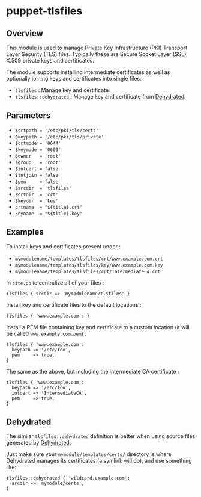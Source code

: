 # puppet-tlsfiles

## Overview

This module is used to manage Private Key Infrastructure (PKI) Transport Layer
Security (TLS) files. Typically these are Secure Socket Layer (SSL) X.509
private keys and certificates.

The module supports installing intermediate certificates as well as optionally
joining keys and certificates into single files.

* `tlsfiles` : Manage key and certificate
* `tlsfiles::dehydrated` : Manage key and certificate from
  [Dehydrated](https://github.com/dehydrated-io/dehydrated).

## Parameters

* `$crtpath = '/etc/pki/tls/certs'`
* `$keypath = '/etc/pki/tls/private'`
* `$crtmode = '0644'`
* `$keymode = '0600'`
* `$owner   = 'root'`
* `$group   = 'root'`
* `$intcert = false`
* `$intjoin = false`
* `$pem     = false`
* `$srcdir  = 'tlsfiles'`
* `$crtdir  = 'crt'`
* `$keydir  = 'key'`
* `crtname  = "${title}.crt"`
* `keyname  = "${title}.key"`

## Examples

To install keys and certificates present under :

* `mymodulename/templates/tlsfiles/crt/www.example.com.crt`
* `mymodulename/templates/tlsfiles/key/www.example.com.key`
* `mymodulename/templates/tlsfiles/crt/IntermediateCA.crt`

In `site.pp` to centralize all of your files :

```puppet
Tlsfiles { srcdir => 'mymodulename/tlsfiles' }
```

Install key and certificate files to the default locations :

```puppet
tlsfiles { 'www.example.com': }
```

Install a PEM file containing key and certificate to a custom location (it will
be called `www.example.com.pem`) :

```puppet
tlsfiles { 'www.example.com':
  keypath => '/etc/foo',
  pem     => true,
}
```

The same as the above, but including the intermediate CA certificate :
```puppet
tlsfiles { 'www.example.com':
  keypath => '/etc/foo',
  intcert => 'IntermediateCA',
  pem     => true,
}
```

## Dehydrated

The similar `tlsfiles::dehydrated` definition is better when using source files
generated by [Dehydrated](https://github.com/dehydrated-io/dehydrated).

Just make sure your `mymodule/templates/certs/` directory is where Dehydrated
manages its certificates (a symlink will do), and use something like:
```puppet
tlsfiles::dehydrated { 'wildcard.example.com':
  srcdir => 'mymodule/certs',
}
```

